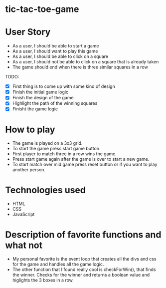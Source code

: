 # tic-tac-toe-game

# User Story

- As a user, I should be able to start a game
- As a user, I should want to play this game
- As a user, I should be able to click on a square
- As a user, I should not be able to click on a square that is already taken
- The game should end when there is three similar squares in a row

TODO:

- [x] First thing is to come up with some kind of design
- [x] Finish the initial game logic
- [x] Finish the design of the game
- [x] Highlight the path of the winning squares
- [x] Finisht the game logic

# How to play

- The game is played on a 3x3 grid.
- To start the game press start game button.
- First player to match three in a row wins the game.
- Press start game again after the game is over to start a new game.
- To start match over mid game press reset button or if you want to play another person.

# Technologies used

- HTML
- CSS
- JavaScript

# Description of favorite functions and what not

- My personal favorite is the event loop that creates all the divs and css for the game and handles all the game logic.
- The other function that I found really cool is checkForWin(), that finds the winner. Checks for the winner and returns a boolean value and higlights the 3 boxes in a row.
